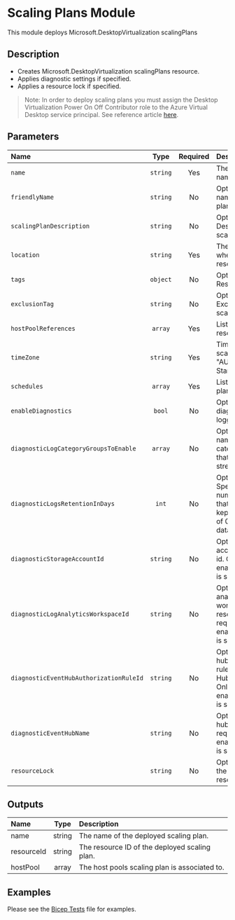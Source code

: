 # Scaling Plans Module

This module deploys Microsoft.DesktopVirtualization scalingPlans

## Description

- Creates Microsoft.DesktopVirtualization scalingPlans resource.
- Applies diagnostic settings if specified.
- Applies a resource lock if specified.

> Note: In order to deploy scaling plans you must assign the Desktop Virtualization Power On Off Contributor role to the Azure Virtual Desktop service principal. See reference article [here](https://learn.microsoft.com/en-us/azure/virtual-desktop/autoscale-scaling-plan#assign-the-desktop-virtualization-power-on-off-contributor-role-with-the-azure-portal).

## Parameters

| Name                                    | Type     | Required | Description                                                                                                             |
| :-------------------------------------- | :------: | :------: | :---------------------------------------------------------------------------------------------------------------------- |
| `name`                                  | `string` | Yes      | The resource name.                                                                                                      |
| `friendlyName`                          | `string` | No       | Optional. Friendly name of scaling plan.                                                                                |
| `scalingPlanDescription`                | `string` | No       | Optional. Description for scaling plan.                                                                                 |
| `location`                              | `string` | Yes      | The geo-location where the resource lives.                                                                              |
| `tags`                                  | `object` | No       | Optional. Resource tags.                                                                                                |
| `exclusionTag`                          | `string` | No       | Optional. Exclusion tag for scaling plan.                                                                               |
| `hostPoolReferences`                    | `array`  | Yes      | List of HostPool resource Ids.                                                                                          |
| `timeZone`                              | `string` | Yes      | Timezone of the scaling plan. E.g. "AUS Eastern Standard Time".                                                         |
| `schedules`                             | `array`  | Yes      | List of scaling plan definitions.                                                                                       |
| `enableDiagnostics`                     | `bool`   | No       | Optional. Enable diagnostic logging.                                                                                    |
| `diagnosticLogCategoryGroupsToEnable`   | `array`  | No       | Optional. The name of log category groups that will be streamed.                                                        |
| `diagnosticLogsRetentionInDays`         | `int`    | No       | Optional. Specifies the number of days that logs will be kept for; a value of 0 will retain data indefinitely.          |
| `diagnosticStorageAccountId`            | `string` | No       | Optional. Storage account resource id. Only required if enableDiagnostics is set to true.                               |
| `diagnosticLogAnalyticsWorkspaceId`     | `string` | No       | Optional. Log analytics workspace resource id. Only required if enableDiagnostics is set to true.                       |
| `diagnosticEventHubAuthorizationRuleId` | `string` | No       | Optional. Event hub authorization rule for the Event Hubs namespace. Only required if enableDiagnostics is set to true. |
| `diagnosticEventHubName`                | `string` | No       | Optional. Event hub name. Only required if enableDiagnostics is set to true.                                            |
| `resourceLock`                          | `string` | No       | Optional. Specify the type of resource lock.                                                                            |

## Outputs

| Name       | Type   | Description                                   |
| :--------- | :----: | :-------------------------------------------- |
| name       | string | The name of the deployed scaling plan.        |
| resourceId | string | The resource ID of the deployed scaling plan. |
| hostPool   | array  | The host pools scaling plan is associated to. |

## Examples

Please see the [Bicep Tests](test/main.test.bicep) file for examples.